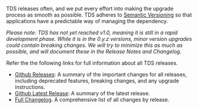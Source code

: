 TDS releases often, and we put every effort into making the upgrade process as smooth as possible. TDS adheres to
[Semantic Versioning](http://semver.org/) so that applications have a predictable way of managing the dependency.

*Please note: TDS has not yet reached v1.0, meaning it is still in a rapid development phase. While it is in
the 0.y.z versions, minor version upgrades could contain breaking changes. We will try to minimize this as much as possible,
and will document these in the Release Notes and Changelog.*

Refer the the following links for full information about all TDS releases.

* [Github Releases](https://github.com/telusdigital/tds/releases): A summary of the important changes for all releases,
including deprecated features, breaking changes, and any upgrade instructions.
* [Github Latest Release](https://github.com/telusdigital/tds/releases/latest): A summary of the latest release.
* [Full Changelog](https://github.com/telusdigital/tds/blob/master/CHANGELOG.md). A comprehensive list of all changes by release.
